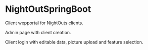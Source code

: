 # NightOutSpringBoot
Client wepportal for NightOuts clients.

Admin page with client creation.

Client login with editable data, picture upload and feature selection.  
